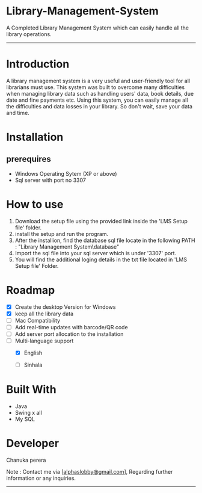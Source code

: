 # Library-Management-System
A Completed Library Management System which can easily handle all the library operations.


-----------------------------------------------------------------------------------------------

# Introduction

A library management system is a very useful and user-friendly tool for all librarians must use. This system was built to overcome many difficulties when managing library data such as handling users' data, book details, due date and fine payments etc. Using this system, you can easily manage all the difficulties and data losses in your library. So don't wait, save your data and time.




# Installation

## prerequires

* Windows Operating Sytem (XP or above) 
* Sql server with port no 3307


# How to use

1. Download the setup file using the provided link inside the 'LMS Setup file' folder.
2. install the setup and run the program.
3. After the installion, find the database sql file locate in the following PATH :  "Library Management System\database"
4. Import the sql file into your sql server which is under '3307' port.
5. You will find the additional loging details in the txt file located in 'LMS Setup file' Folder.



# Roadmap 

- [x] Create the desktop Version for Windows
- [x] keep all the library data 
- [ ] Mac Compatibility
- [ ] Add real-time updates with barcode/QR code
- [ ] Add server port allocation to the installation 
- [ ] Multi-language support
	- [x] English
	- [ ] Sinhala



# Built With

* Java
* Swing x all
* My SQL


 

# Developer

Chanuka perera


Note : Contact me via [alphaslobby@gmail.com], Regarding further information or any inquiries.



-----------------------------------------------------------------------------------------------
